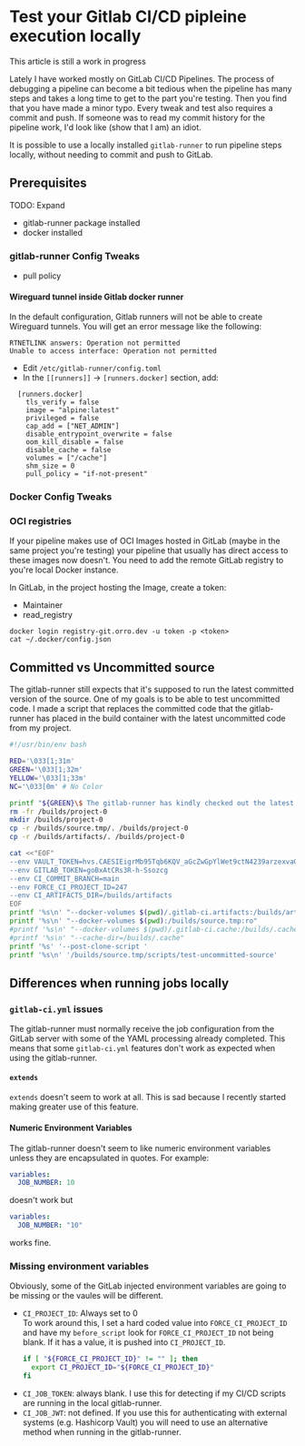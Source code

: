 # Test your Gitlab CI/CD pipleine execution locally

>>>
This article is still a work in progress
>>>

Lately I have worked mostly on GitLab CI/CD Pipelines.  The process of debugging
a pipeline can become a bit tedious when the pipeline has many steps and takes a
long time to get to the part you're testing.  Then you find that you have made a
minor typo.  Every tweak and test also requires a commit and push.  If someone
was to read my commit history for the pipeline work, I'd look like (show that I
am) an idiot.

It is possible to use a locally installed `gitlab-runner` to run pipeline steps
locally, without needing to commit and push to GitLab.

## Prerequisites
TODO: Expand
* gitlab-runner package installed
* docker installed

### gitlab-runner Config Tweaks
* pull policy

#### Wireguard tunnel inside Gitlab docker runner
In the default configuration, Gitlab runners will not be able to create
Wireguard tunnels.  You will get an error message like the following:
```
RTNETLINK answers: Operation not permitted
Unable to access interface: Operation not permitted
```

* Edit `/etc/gitlab-runner/config.toml`
* In the `[[runners]]` -> `[runners.docker]` section, add:
```
  [runners.docker]
    tls_verify = false
    image = "alpine:latest"
    privileged = false
    cap_add = ["NET_ADMIN"]
    disable_entrypoint_overwrite = false
    oom_kill_disable = false
    disable_cache = false
    volumes = ["/cache"]
    shm_size = 0
    pull_policy = "if-not-present"
```

### Docker Config Tweaks

### OCI registries
If your pipeline makes use of OCI Images hosted in GitLab (maybe in the same
project you're testing) your pipeline that usually has direct access to these
images now doesn't.  You need to add the remote GitLab registry to you're local
Docker instance.

In GitLab, in the project hosting the Image, create a token:
* Maintainer
* read_registry

```
docker login registry-git.orro.dev -u token -p <token>
cat ~/.docker/config.json
```

## Committed vs Uncommitted source
The gitlab-runner still expects that it's supposed to run the latest committed
version of the source.  One of my goals is to be able to test uncommitted code.
I made a script that replaces the committed code that the gitlab-runner has
placed in the build container with the latest uncommitted code from my project.
```bash
#!/usr/bin/env bash

RED='\033[1;31m'
GREEN='\033[1;32m'
YELLOW='\033[1;33m'
NC='\033[0m' # No Color

printf "${GREEN}\$ The gitlab-runner has kindly checked out the latest committed source for us but, that is going to be deleted in favor of using the latest uncommitted source. ${NC}\n"
rm -fr /builds/project-0
mkdir /builds/project-0
cp -r /builds/source.tmp/. /builds/project-0
cp -r /builds/artifacts/. /builds/project-0
```

```bash
cat <<"EOF"
--env VAULT_TOKEN=hvs.CAESIEigrMb95Tqb6KQV_aGcZwGpYlWet9ctN4239arzexvaGh4KHGh2cy5rVjJBMEtlMzBPTUI0VGd1ZmttbDk2ZDg
--env GITLAB_TOKEN=goBxAtCRs3R-h-Ssozcg
--env CI_COMMIT_BRANCH=main
--env FORCE_CI_PROJECT_ID=247
--env CI_ARTIFACTS_DIR=/builds/artifacts
EOF
printf '%s\n' "--docker-volumes $(pwd)/.gitlab-ci.artifacts:/builds/artifacts"
printf '%s\n' "--docker-volumes $(pwd):/builds/source.tmp:ro"
#printf '%s\n' "--docker-volumes $(pwd)/.gitlab-ci.cache:/builds/.cache"
#printf '%s\n' "--cache-dir=/builds/.cache"
printf '%s' '--post-clone-script '
printf '%s\n' '/builds/source.tmp/scripts/test-uncommitted-source'

```

## Differences when running jobs locally
### `gitlab-ci.yml` issues
The gitlab-runner must normally receive the job configuration from the GitLab
server with some of the YAML processing already completed.  This means that some
`gitlab-ci.yml` features don't work as expected when using the gitlab-runner.

#### `extends`
`extends` doesn't seem to work at all.  This is sad because I recently started
making greater use of this feature.

#### Numeric Environment Variables
The gitlab-runner doesn't seem to like numeric environment variables unless they
are encapsulated in quotes.  For example:
```yaml
variables:
  JOB_NUMBER: 10
```
doesn't work but
```yaml
variables:
  JOB_NUMBER: "10"
```
works fine.

### Missing environment variables
Obviously, some of the GitLab injected environment variables are going to be
missing or the vaules will be different.

* `CI_PROJECT_ID`: Always set to 0  
  To work around this, I set a hard coded value into `FORCE_CI_PROJECT_ID` and
  have my `before_script` look for `FORCE_CI_PROJECT_ID` not being blank.  If it
  has a value, it is pushed into `CI_PROJECT_ID`.
  ```bash
  if [ "${FORCE_CI_PROJECT_ID}" != "" ]; then
    export CI_PROJECT_ID="${FORCE_CI_PROJECT_ID}"
  fi
  ```
* `CI_JOB_TOKEN`: always blank.  I use this for detecting if my CI/CD scripts
  are running in the local gitlab-runner.
* `CI_JOB_JWT`: not defined.  If you use this for authenticating with external
  systems (e.g. Hashicorp Vault) you will need to use an alternative method when
  running in the gitlab-runner.